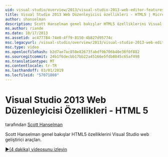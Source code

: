 ```yaml
---
uid: visual-studio/overview/2013/visual-studio-2013-web-editor-features-html5
title: Visual Studio 2013 Web Düzenleyicisi özellikleri - HTML5 | Microsoft Docs
author: shanselman
description: Scott Hanselman genel bakışlar HTML5 özelliklerini Visual Studio web geliştirici araçları.
ms.author: riande
ms.date: 10/17/2013
ms.assetid: ac477784-74e8-4ff9-8150-4b827d95774c
msc.legacyurl: /visual-studio/overview/2013/visual-studio-2013-web-editor-features-html5
msc.type: video
ms.openlocfilehash: b2d7ae7ac850e82673fabdf9b706b40e36f0f882
ms.sourcegitcommit: 24b1f6decbb17bb22a45166e5fdb0845c65af498
ms.translationtype: MT
ms.contentlocale: tr-TR
ms.lasthandoff: 03/01/2019
ms.locfileid: "57071808"
---
```

<a name="visual-studio-2013-web-editor-features---html5"></a>Visual Studio 2013 Web Düzenleyicisi Özellikleri - HTML 5
====================
tarafından [Scott Hanselman](https://github.com/shanselman)

Scott Hanselman genel bakışlar HTML5 özelliklerini Visual Studio web geliştirici araçları.

[&#9654;(4 dakika) videosunu izleyin](https://channel9.msdn.com/Blogs/ASP-NET-Site-Videos/visual-studio-2013-web-editor-features-html5)
